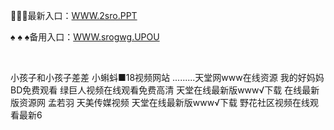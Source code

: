 <p>
	🚪🚪🚪最新入口：<a href="http://www.baidu.com/link?url=6MA2SWnO3Raqke39an_0PUxosM6ZrUGzi1BN9tNnlPW&wd">WWW.2sro.PPT</a> 
	<p>
		♠
♠
♠备用入口：<a href="http://www.baidu.com/link?url=6MA2SWnO3Raqke39an_0PUxosM6ZrUGzi1BN9tNnlPW&wd">WWW.srogwg.UPOU</a> 
	</p>
	<p>
		<br />
	</p>
	<p>
		小孩子和小孩子差差
小蝌蚪■18视频网站
.........天堂网www在线资源
我的好妈妈BD免费观看
绿巨人视频在线观看免费高清
天堂在线最新版www√下载
在线最新版资源网
孟若羽 天美传媒视频
天堂在线最新版www√下载
野花社区视频在线观看最新6
	</p>
